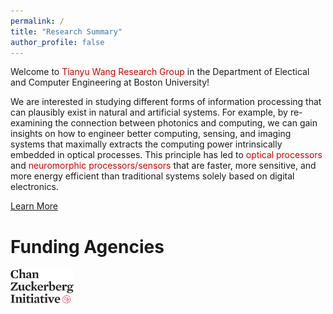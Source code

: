 ```yaml
---
permalink: /
title: "Research Summary"
author_profile: false
---
```


Welcome to <span style="color: #cc0000;">Tianyu Wang Research Group</span> in the Department of Electical and Computer Engineering at Boston University!

We are interested in studying different forms of information processing that can plausibly exist in natural and artificial systems. For example, by re-examining the connection between photonics and computing, we can gain insights on how to engineer better computing, sensing, and imaging systems that maximally extracts the computing power intrinsically embedded in optical processes. This principle has led to <span style="color: #cc0000;">optical processors</span> and <span style="color: #cc0000;">neuromorphic processors/sensors</span> that are faster, more sensitive, and more energy efficient than traditional systems solely based on digital electronics. 

<a href="https://tyw-lab.github.io/research/" class="btn">Learn More</a>


<h1 style="margin-left">Funding Agencies</h1>

<div style="font-size:14pt;line-height:1.5;margin-left: justify">
    <div class="row">
        <div class="columnfig">
            <img src="../images/funding/Chan_Zuckerberg_Initiative.png" width="20%"/>
        </div>
    </div>
</div><br clear="all" />
